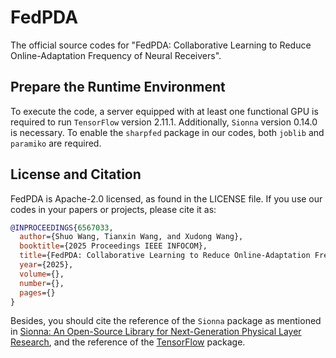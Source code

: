 # FedPDA
The official source codes for "FedPDA: Collaborative Learning to Reduce Online-Adaptation Frequency of Neural Receivers".

## Prepare the Runtime Environment
To execute the code, a server equipped with at least one functional GPU is required to run `TensorFlow` version 2.11.1. Additionally, `Sionna` version 0.14.0 is necessary. To enable the `sharpfed` package in our codes, both `joblib` and `paramiko` are required.

## License and Citation
FedPDA is Apache-2.0 licensed, as found in the LICENSE file.
If you use our codes in your papers or projects, please cite it as:
```bibtex
@INPROCEEDINGS{6567033,
  author={Shuo Wang, Tianxin Wang, and Xudong Wang},
  booktitle={2025 Proceedings IEEE INFOCOM}, 
  title={FedPDA: Collaborative Learning to Reduce Online-Adaptation Frequency of Neural Receivers}, 
  year={2025},
  volume={},
  number={},
  pages={}
}
```
Besides, you should cite the reference of the `Sionna` package as mentioned in [Sionna: An Open-Source Library for Next-Generation Physical Layer Research](https://github.com/NVlabs/sionna), and the reference of the [TensorFlow](https://github.com/tensorflow/tensorflow) package.